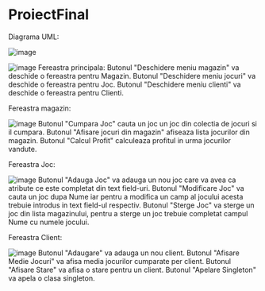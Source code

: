 # ProiectFinal
Diagrama UML:





 ![image](https://user-images.githubusercontent.com/116715647/199482743-c258c5a0-5dde-4b57-b017-094e40d4b372.png)

 
 
 
![image](https://user-images.githubusercontent.com/97623661/199448675-8c00a303-45ea-4072-88bb-0d959d013610.png)
Fereastra principala:
Butonul "Deschidere meniu magazin" va deschide o fereastra pentru Magazin.
Butonul "Deschidere meniu jocuri" va deschide o fereastra pentru Joc.
Butonul "Deschidere meniu clienti" va deschide o fereastra pentru Clienti.

Fereastra magazin:

![image](https://user-images.githubusercontent.com/97623661/199449300-f19a952f-f510-4ced-ac1b-0533894bbe5c.png)
Butonul "Cumpara Joc" cauta un joc un joc din colectia de jocuri si il cumpara.
Butonul "Afisare jocuri din magazin" afiseaza lista jocurilor din magazin.
Butonul "Calcul Profit" calculeaza profitul in urma jocurilor vandute.

Fereastra Joc:

![image](https://user-images.githubusercontent.com/97623661/199449837-283d1e9d-8256-4853-a947-177842e3a5a6.png)
Butonul "Adauga Joc" va adauga un nou joc care va avea ca atribute ce este completat din text field-uri.
Butonul "Modificare Joc" va cauta un joc dupa Nume iar pentru a modifica un camp al jocului acesta trebuie introdus in text field-ul respectiv.
Butonul "Sterge Joc" va sterge un joc din lista magazinului, pentru a sterge un joc trebuie completat campul Nume cu numele jocului.

Fereastra Client:

![image](https://user-images.githubusercontent.com/97623661/199452387-7ccf396d-d57c-426a-85ae-c6c0c0f0fe8c.png)
Butonul "Adaugare" va adauga un nou client.
Butonul "Afisare Medie Jocuri" va afisa media jocurilor cumparate per client.
Butonul "Afisare Stare" va afisa o stare pentru un client.
Butonul "Apelare Singleton" va apela o clasa singleton.
